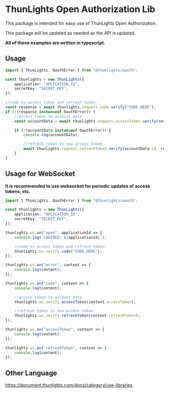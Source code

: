 # ThunLights Open Authorization Lib

This package is intended for easy use of ThunLights Open Authorization.

This package will be updated as needed as the API is updated.

<strong>All of these examples are written in typescript.</strong>

## Usage

```ts
import { ThunLights, OauthError } from "@thunlights/oauth";

const thunlights = new ThunLights({
    application: "APLICATION_ID",
    secretKey: "SECRET_KEY",
});

//code to access token and refresh token.
const response = await thunlights.request.code.verify("CODE_HERE");
if (!(response instanceof OauthError)) {
    //access token to account data
    const accountData = await thunlights.request.accessToken.verify(response.accessToken);

    if (!(accountData instanceof OauthError)) {
        console.log(accountData);

        //refresh token to new access token
        await thunlights.request.refreshToken.verify(accountData.id, response.refreshToken);
    }
}
```

## Usage for WebSocket

<strong>It is recommended to use websocket for periodic updates of access tokens, etc.</strong>

```ts
import { ThunLights, OauthError } from "@thunlights/oauth";

const thunlights = new ThunLights({
    application: "APLICATION_ID",
    secretKey: "SECRET_KEY",
});

thunlights.ws.on("open", applicationId => {
    console.log(`LOGINED: ${applicationId}`);

    //code to access token and refresh token.
    thunlights.ws.verify.code("CODE_HERE");
});

thunlights.ws.on("error", content => {
    console.log(content);
});

thunlights.ws.on("code", content => {
    console.log(content);

    //access token to account data
    thunlights.ws.verify.accessToken(content.accessToken);

    //refresh token to new access token
    thunlights.ws.verify.refreshToken(content.refreshToken);
});

thunlights.ws.on("accessToken", content => {
    console.log(content);
});

thunlights.ws.on("refreshToken", content => {
    console.log(content);
});
```

## Other Language

https://document.thunlights.com/docs/category/use-libraries
